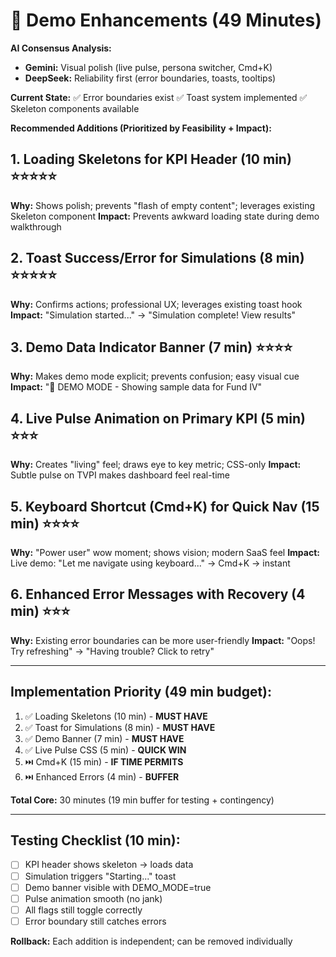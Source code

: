 # 🎯 Demo Enhancements (49 Minutes)

**AI Consensus Analysis:**

- **Gemini:** Visual polish (live pulse, persona switcher, Cmd+K)
- **DeepSeek:** Reliability first (error boundaries, toasts, tooltips)

**Current State:** ✅ Error boundaries exist ✅ Toast system implemented ✅
Skeleton components available

**Recommended Additions (Prioritized by Feasibility + Impact):**

## 1. Loading Skeletons for KPI Header (10 min) ⭐⭐⭐⭐⭐

**Why:** Shows polish; prevents "flash of empty content"; leverages existing
Skeleton component **Impact:** Prevents awkward loading state during demo
walkthrough

## 2. Toast Success/Error for Simulations (8 min) ⭐⭐⭐⭐⭐

**Why:** Confirms actions; professional UX; leverages existing toast hook
**Impact:** "Simulation started..." → "Simulation complete! View results"

## 3. Demo Data Indicator Banner (7 min) ⭐⭐⭐⭐

**Why:** Makes demo mode explicit; prevents confusion; easy visual cue
**Impact:** "🎯 DEMO MODE - Showing sample data for Fund IV"

## 4. Live Pulse Animation on Primary KPI (5 min) ⭐⭐⭐

**Why:** Creates "living" feel; draws eye to key metric; CSS-only **Impact:**
Subtle pulse on TVPI makes dashboard feel real-time

## 5. Keyboard Shortcut (Cmd+K) for Quick Nav (15 min) ⭐⭐⭐⭐

**Why:** "Power user" wow moment; shows vision; modern SaaS feel **Impact:**
Live demo: "Let me navigate using keyboard..." → Cmd+K → instant

## 6. Enhanced Error Messages with Recovery (4 min) ⭐⭐⭐

**Why:** Existing error boundaries can be more user-friendly **Impact:** "Oops!
Try refreshing" → "Having trouble? Click to retry"

---

## Implementation Priority (49 min budget):

1. ✅ Loading Skeletons (10 min) - **MUST HAVE**
2. ✅ Toast for Simulations (8 min) - **MUST HAVE**
3. ✅ Demo Banner (7 min) - **MUST HAVE**
4. ✅ Live Pulse CSS (5 min) - **QUICK WIN**
5. ⏭️ Cmd+K (15 min) - **IF TIME PERMITS**
6. ⏭️ Enhanced Errors (4 min) - **BUFFER**

**Total Core:** 30 minutes (19 min buffer for testing + contingency)

---

## Testing Checklist (10 min):

- [ ] KPI header shows skeleton → loads data
- [ ] Simulation triggers "Starting..." toast
- [ ] Demo banner visible with DEMO_MODE=true
- [ ] Pulse animation smooth (no jank)
- [ ] All flags still toggle correctly
- [ ] Error boundary still catches errors

**Rollback:** Each addition is independent; can be removed individually
